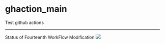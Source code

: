 # ghaction_main
Test github actions

---
Status of Fourteenth WorkFlow Modification
<img src="https://github.com/SSgtd77/github_action/actions/workflows/fourteenth_workflow_action.yml/badge.svg?branch=main" />